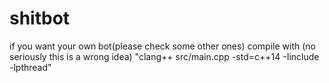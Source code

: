 # shitbot

if you want your own bot(please check some other ones) compile with (no seriously this is a wrong idea) "clang++ src/main.cpp -std=c++14 -Iinclude -lpthread"